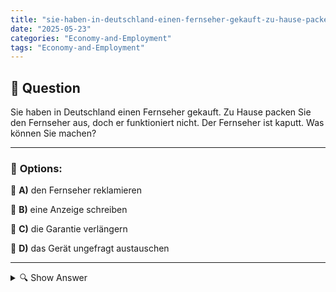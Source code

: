 ```yaml
---
title: "sie-haben-in-deutschland-einen-fernseher-gekauft-zu-hause-packen-sie-den-fernseher-aus-doch-er-funkt"
date: "2025-05-23"
categories: "Economy-and-Employment"
tags: "Economy-and-Employment"
---
```


## 📌 **Question**

Sie haben in Deutschland einen Fernseher gekauft. Zu Hause packen Sie den Fernseher aus, doch er funktioniert nicht. Der Fernseher ist kaputt. Was können Sie machen?



---

### 📝 **Options:**

🔘 **A)** den Fernseher reklamieren

🔘 **B)** eine Anzeige schreiben

🔘 **C)** die Garantie verlängern

🔘 **D)** das Gerät ungefragt austauschen

---

<details>
  <summary>🔍 Show Answer</summary>

  <p>
💡  <b>Correct Answer:</b>  a
  </p>
  <p>
    📖<b>Explanation:</b>
    Wenn Sie in Deutschland einen Fernseher gekauft haben und dieser kaputt ist, gibt es verschiedene Optionen. In Deutschland haben Verbraucherrechte einen hohen Stellenwert. Sobald Sie einen defekten Fernseher auspacken, können Sie den Artikel beim Händler reklamieren. Der Händler ist in der Regel verpflichtet, den Mangel zu beheben oder Ihnen ein neues Gerät zur Verfügung zu stellen. Eine Anzeige zu schreiben oder die Garantie zu verlängern sind nicht sofort relevante Optionen. Das Gerät ungefragt auszutauschen könnte als rechtlich problematisch angesehen werden und ist daher nicht ratsam.
  </p>
</details>
